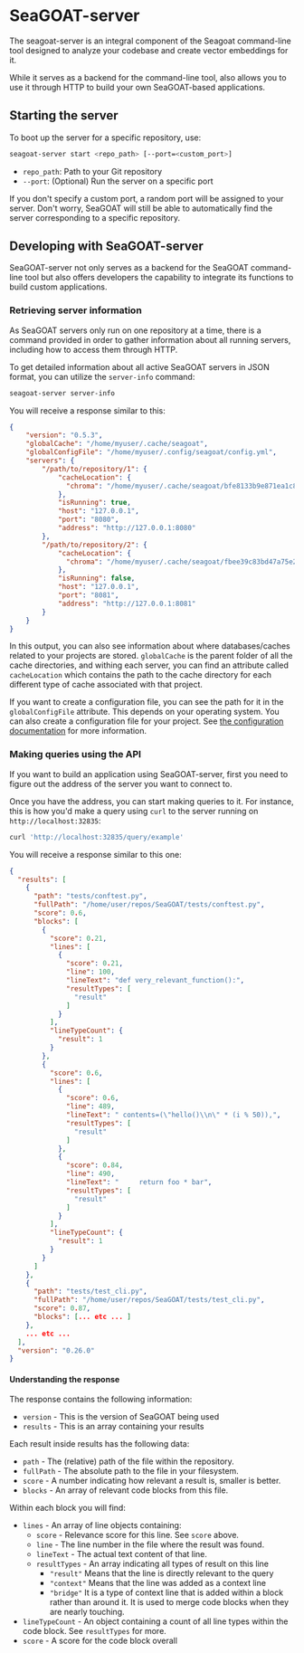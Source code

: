 <!-- markdownlint-disable MD046 -->
# SeaGOAT-server

The seagoat-server is an integral component of the Seagoat command-line tool
designed to analyze your codebase and create vector embeddings for it.

While it serves as a backend for the command-line tool, also allows you to
use it through HTTP to build your own SeaGOAT-based applications.

## Starting the server

To boot up the server for a specific repository, use:

```bash
seagoat-server start <repo_path> [--port=<custom_port>]
```

* `repo_path`: Path to your Git repository
* `--port`: (Optional) Run the server on a specific port

If you don't specify a custom port, a random port will be assigned to your
server. Don't worry, SeaGOAT will still be able to automatically find
the server corresponding to a specific repository.

## Developing with SeaGOAT-server

SeaGOAT-server not only serves as a backend for the SeaGOAT command-line tool
but also offers developers the capability to integrate its functions to build
custom applications.

### Retrieving server information

As SeaGOAT servers only run on one repository at a time, there is a command
provided in order to gather information about all running servers, including
how to access them through HTTP.

To get detailed information about all active SeaGOAT servers in JSON format,
you can utilize the `server-info` command:

```bash
seagoat-server server-info
```

You will receive a response similar to this:

```json
{
    "version": "0.5.3",
    "globalCache": "/home/myuser/.cache/seagoat",
    "globalConfigFile": "/home/myuser/.config/seagoat/config.yml",
    "servers": {
        "/path/to/repository/1": {
            "cacheLocation": {
              "chroma": "/home/myuser/.cache/seagoat/bfe8133b9e871ea1c8498a0"
            },
            "isRunning": true,
            "host": "127.0.0.1",
            "port": "8080",
            "address": "http://127.0.0.1:8080"
        },
        "/path/to/repository/2": {
            "cacheLocation": {
              "chroma": "/home/myuser/.cache/seagoat/fbee39c83bd47a75e2f839"
            },
            "isRunning": false,
            "host": "127.0.0.1",
            "port": "8081",
            "address": "http://127.0.0.1:8081"
        }
    }
}
```

In this output, you can also see information about where databases/caches
related to your projects are stored. `globalCache` is the parent folder of
all the cache directories, and withing each server, you can find an attribute
called `cacheLocation` which contains the path to the cache directory for
each different type of cache associated with that project.

If you want to create a configuration file, you can see the path for it
in the `globalConfigFile` attribute. This depends on your operating system.
You can also create a configuration file for your project. See
[the configuration documentation](configuration.md) for more information.

### Making queries using the API

If you want to build an application using SeaGOAT-server, first you need to
figure out the address of the server you want to connect to.

Once you have the address, you can start making queries to it. For instance,
this is how you'd make a query using `curl` to the server running on
`http://localhost:32835`:

```bash
curl 'http://localhost:32835/query/example'
```

You will receive a response similar to this one:

```json
{
  "results": [
    {
      "path": "tests/conftest.py",
      "fullPath": "/home/user/repos/SeaGOAT/tests/conftest.py",
      "score": 0.6,
      "blocks": [
        {
          "score": 0.21,
          "lines": [
            {
              "score": 0.21,
              "line": 100,
              "lineText": "def very_relevant_function():",
              "resultTypes": [
                "result"
              ]
            }
          ],
          "lineTypeCount": {
            "result": 1
          }
        },
        {
          "score": 0.6,
          "lines": [
            {
              "score": 0.6,
              "line": 489,
              "lineText": " contents=(\"hello()\\n\" * (i % 50)),",
              "resultTypes": [
                "result"
              ]
            },
            {
              "score": 0.84,
              "line": 490,
              "lineText": "     return foo * bar",
              "resultTypes": [
                "result"
              ]
            }
          ],
          "lineTypeCount": {
            "result": 1
          }
        }
      ]
    },
    {
      "path": "tests/test_cli.py",
      "fullPath": "/home/user/repos/SeaGOAT/tests/test_cli.py",
      "score": 0.87,
      "blocks": [... etc ... ]
    },
    ... etc ...
  ],
  "version": "0.26.0"
}
```

#### Understanding the response

The response contains the following information:

* `version` - This is the version of SeaGOAT being used
* `results` - This is an array containing your results

Each result inside results has the following data:

* `path` - The (relative) path of the file within the repository.
* `fullPath` - The absolute path to the file in your filesystem.
* `score` - A number indicating how relevant a result is, smaller is better.
* `blocks` - An array of relevant code blocks from this file.

Within each block you will find:

* `lines` - An array of line objects containing:
  * `score` - Relevance score for this line. See `score` above.
  * `line` - The line number in the file where the result was found.
  * `lineText` - The actual text content of that line.
  * `resultTypes` - An array indicating all types of result on this line
    * `"result"` Means that the line is directly relevant to the query
    * `"context"` Means that the line was added as a context line
    * `"bridge"` It is a type of context line that is added within a block
        rather than around it. It is used to merge code blocks when they
        are nearly touching.
* `lineTypeCount` - An object containing a count of all line types within
  the code block. See `resultTypes` for more.
* `score` - A score for the code block overall
